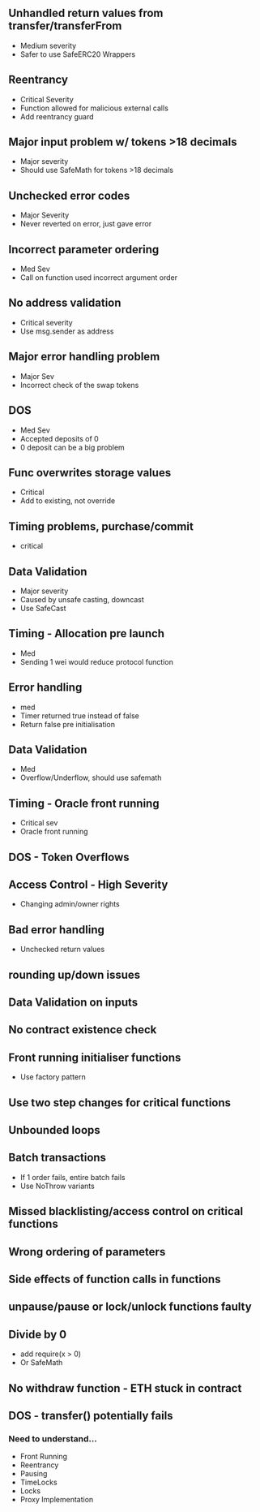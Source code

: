 ## Unhandled return values from transfer/transferFrom
- Medium severity
- Safer to use SafeERC20 Wrappers

## Reentrancy
- Critical Severity
- Function allowed for malicious external calls
- Add reentrancy guard

## Major input problem w/ tokens >18 decimals
- Major severity
- Should use SafeMath for tokens >18 decimals

## Unchecked error codes
- Major Severity
- Never reverted on error, just gave error

## Incorrect parameter ordering
- Med Sev
- Call on function used incorrect argument order

## No address validation
- Critical severity
- Use msg.sender as address

## Major error handling problem
- Major Sev
- Incorrect check of the swap tokens

## DOS
- Med Sev
- Accepted deposits of 0
- 0 deposit can be a big problem

## Func overwrites storage values
- Critical
- Add to existing, not override

## Timing problems, purchase/commit
- critical

## Data Validation
-  Major severity
- Caused by unsafe casting, downcast
- Use SafeCast

## Timing - Allocation pre launch
- Med
- Sending 1 wei would reduce protocol function

## Error handling
- med
- Timer returned true instead of false
- Return false pre initialisation

## Data Validation
- Med
- Overflow/Underflow, should use safemath

## Timing - Oracle front running
- Critical sev
- Oracle front running

## DOS - Token Overflows

## Access Control - High Severity
- Changing admin/owner rights

## Bad error handling
- Unchecked return values

## rounding up/down issues

## Data Validation on inputs

## No contract existence check

## Front running initialiser functions
- Use factory pattern

## Use two step changes for critical functions

## Unbounded loops

## Batch transactions
- If 1 order fails, entire batch fails
- Use NoThrow variants

## Missed blacklisting/access control on critical functions

## Wrong ordering of parameters

## Side effects of function calls in functions

## unpause/pause or lock/unlock functions faulty

## Divide by 0
- add require(x > 0)
- Or SafeMath

## No withdraw function - ETH stuck in contract

## DOS - transfer() potentially fails



### Need to understand...
- Front Running
- Reentrancy
- Pausing
- TimeLocks
- Locks
- Proxy Implementation